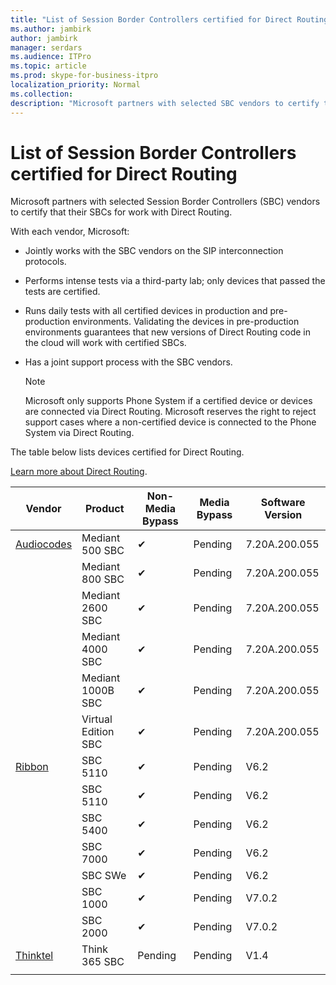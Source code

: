 ```yaml
---
title: "List of Session Border Controllers certified for Direct Routing"
ms.author: jambirk
author: jambirk
manager: serdars
ms.audience: ITPro
ms.topic: article
ms.prod: skype-for-business-itpro
localization_priority: Normal
ms.collection: 
description: "Microsoft partners with selected SBC vendors to certify their SBC for work with Direct Routing."
---
```


# List of Session Border Controllers certified for Direct Routing

Microsoft partners with selected Session Border Controllers (SBC) vendors to certify that their SBCs for work with Direct Routing. 

With each vendor, Microsoft: 

- Jointly works with the SBC vendors on the SIP interconnection protocols.
- Performs intense tests via a third-party lab; only devices that passed the tests are certified. 
- Runs daily tests with all certified devices in production and pre-production environments. Validating the devices in pre-production environments guarantees that new versions of Direct Routing code in the cloud will work with certified SBCs. 
- Has a joint support process with the SBC vendors.
 

  > [!NOTE]
  > Microsoft only supports Phone System if a certified device or devices are connected via Direct Routing. Microsoft reserves the right to reject support cases where a non-certified device is connected to the Phone System via Direct Routing. 

The table below lists devices certified for Direct Routing. 

[Learn more about Direct Routing](https://techcommunity.microsoft.com/t5/Microsoft-Teams-Blog/Direct-Routing-NOW-in-Public-Preview/ba-p/193915). 


|Vendor  |Product  |Non-Media Bypass  |Media Bypass  |Software Version|
|---------|---------|---------|---------|---------|
|[Audiocodes](https://www.audiocodes.com/solutions-products/products/products-for-microsoft-365/sbcs-media-gateways)    |   Mediant 500 SBC       |    &#10004;     |    Pending      |     7.20A.200.055     |
|  |   Mediant 800 SBC       |    &#10004;      |     Pending    |      7.20A.200.055    |
|     |      Mediant 2600 SBC    |     &#10004;     |    Pending     |    7.20A.200.055      |
|     |   Mediant 4000 SBC       |     &#10004;     |    Pending     |    7.20A.200.055      |
|     |    Mediant 1000B  SBC   |    &#10004;      |  Pending       |    7.20A.200.055   |
|     |   Virtual Edition SBC    |   &#10004;   |Pending         |     7.20A.200.055     |
|[Ribbon](https://ribboncommunications.com/solutions/enterprise-solutions/microsoft-skype-business)     | SBC 5110    |    &#10004;      |   Pending      |     V6.2     |
|     |SBC 5110      |     &#10004;     |    Pending     |    V6.2      |
|     | SBC 5400     |    &#10004;      |    Pending     |   V6.2    |
|     |SBC 7000     |     &#10004;     |    Pending     |    V6.2      |
|     | SBC SWe  |   &#10004;       |    Pending     |    V6.2      |
|     |SBC 1000   |     &#10004;     |     Pending    |    V7.0.2   |&#10004; 
|     | SBC 2000    |     &#10004;     |    Pending     |    V7.0.2      |
|[Thinktel](http://www.thinktel.ca/services/think-365/think-365-overview/)     |    Think 365 SBC      |  Pending       |    Pending     |   V1.4       |
|     |         |         |         |         |

